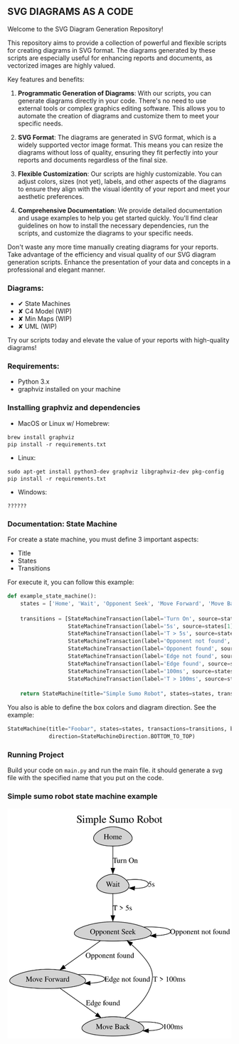 ## SVG DIAGRAMS AS A CODE

Welcome to the SVG Diagram Generation Repository!

This repository aims to provide a collection of powerful and flexible scripts for creating diagrams in SVG format. The
diagrams generated by these scripts are especially useful for enhancing reports and documents, as vectorized images are
highly valued.

Key features and benefits:

1. **Programmatic Generation of Diagrams**: With our scripts, you can generate diagrams directly in your code. There's
   no need to use external tools or complex graphics editing software. This allows you to automate the creation of
   diagrams and customize them to meet your specific needs.

2. **SVG Format**: The diagrams are generated in SVG format, which is a widely supported vector image format. This means
   you can resize the diagrams without loss of quality, ensuring they fit perfectly into your reports and documents
   regardless of the final size.

3. **Flexible Customization**: Our scripts are highly customizable. You can adjust colors, sizes (not yet), labels, and
   other aspects of the diagrams to ensure they align with the visual identity of your report and meet your aesthetic
   preferences.

4. **Comprehensive Documentation**: We provide detailed documentation and usage examples to help you get started
   quickly. You'll find clear guidelines on how to install the necessary dependencies, run the scripts, and customize
   the diagrams to your specific needs.

Don't waste any more time manually creating diagrams for your reports. Take advantage of the efficiency and visual
quality of our SVG diagram generation scripts. Enhance the presentation of your data and concepts in a professional and
elegant manner.

### Diagrams:

- &#x2714; State Machines
- &#x2718; C4 Model (WIP)
- &#x2718; Min Maps (WIP)
- &#x2718; UML (WIP)

Try our scripts today and elevate the value of your reports with high-quality diagrams!

### Requirements:

- Python 3.x
- graphviz installed on your machine

### Installing graphviz and dependencies

* MacOS or Linux w/ Homebrew:

````
brew install graphviz
pip install -r requirements.txt
````

* Linux:

````
sudo apt-get install python3-dev graphviz libgraphviz-dev pkg-config
pip install -r requirements.txt
````

* Windows:

````
??????
````

### Documentation: State Machine

For create a state machine, you must define 3 important aspects:

- Title
- States
- Transitions

For execute it, you can follow this example:

```python
def example_state_machine():
    states = ['Home', 'Wait', 'Opponent Seek', 'Move Forward', 'Move Back']

    transitions = [StateMachineTransaction(label='Turn On', source=states[0], destiny=states[1]),
                   StateMachineTransaction(label='5s', source=states[1], destiny=states[1]),
                   StateMachineTransaction(label='T > 5s', source=states[1], destiny=states[2]),
                   StateMachineTransaction(label='Opponent not found', source=states[2], destiny=states[2]),
                   StateMachineTransaction(label='Opponent found', source=states[2], destiny=states[3]),
                   StateMachineTransaction(label='Edge not found', source=states[3], destiny=states[3]),
                   StateMachineTransaction(label='Edge found', source=states[3], destiny=states[4]),
                   StateMachineTransaction(label='100ms', source=states[4], destiny=states[4]),
                   StateMachineTransaction(label='T > 100ms', source=states[4], destiny=states[2])]

    return StateMachine(title="Simple Sumo Robot", states=states, transactions=transitions)
```

You also is able to define the box colors and diagram direction. See the example:

```python
StateMachine(title="Foobar", states=states, transactions=transitions, box_color=GraphColors.LIGHT_BLUE,
             direction=StateMachineDirection.BOTTOM_TO_TOP)
```

### Running Project

Build your code on `main.py` and run the main file. it should generate a svg file with the specified name that you put
on the code.

### Simple sumo robot state machine example

![state_machine_labIII.svg](resources/state_machine_sumo_robot_simple.svg)


